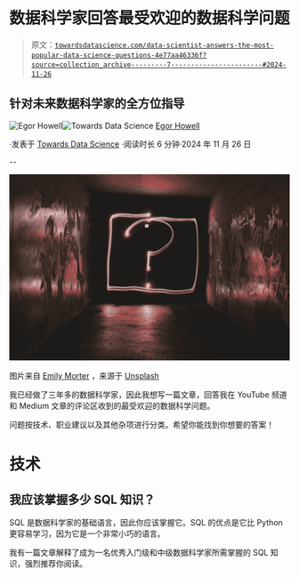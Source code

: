 # 数据科学家回答最受欢迎的数据科学问题

> 原文：[`towardsdatascience.com/data-scientist-answers-the-most-popular-data-science-questions-4e77aa46336f?source=collection_archive---------7-----------------------#2024-11-26`](https://towardsdatascience.com/data-scientist-answers-the-most-popular-data-science-questions-4e77aa46336f?source=collection_archive---------7-----------------------#2024-11-26)

## 针对未来数据科学家的全方位指导

[](https://medium.com/@egorhowell?source=post_page---byline--4e77aa46336f--------------------------------)![Egor Howell](https://medium.com/@egorhowell?source=post_page---byline--4e77aa46336f--------------------------------)[](https://towardsdatascience.com/?source=post_page---byline--4e77aa46336f--------------------------------)![Towards Data Science](https://towardsdatascience.com/?source=post_page---byline--4e77aa46336f--------------------------------) [Egor Howell](https://medium.com/@egorhowell?source=post_page---byline--4e77aa46336f--------------------------------)

·发表于 [Towards Data Science](https://towardsdatascience.com/?source=post_page---byline--4e77aa46336f--------------------------------) ·阅读时长 6 分钟·2024 年 11 月 26 日

--

![](img/d9eaa2f3447d3686477a2a86af39249c.png)

图片来自 [Emily Morter](https://unsplash.com/@emilymorter?utm_source=medium&utm_medium=referral) ，来源于 [Unsplash](https://unsplash.com/?utm_source=medium&utm_medium=referral)

我已经做了三年多的数据科学家，因此我想写一篇文章，回答我在 YouTube 频道和 Medium 文章的评论区收到的最受欢迎的数据科学问题。

问题按技术、职业建议以及其他杂项进行分类。希望你能找到你想要的答案！

# 技术

## 我应该掌握多少 SQL 知识？

SQL 是数据科学家的基础语言，因此你应该掌握它。SQL 的优点是它比 Python 更容易学习，因为它是一个非常小巧的语言。

我有一篇文章解释了成为一名优秀入门级和中级数据科学家所需掌握的 SQL 知识，强烈推荐你阅读。
